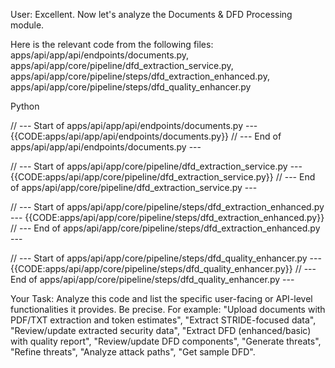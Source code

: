User: Excellent. Now let's analyze the Documents & DFD Processing module.

Here is the relevant code from the following files: apps/api/app/api/endpoints/documents.py, apps/api/app/core/pipeline/dfd_extraction_service.py, apps/api/app/core/pipeline/steps/dfd_extraction_enhanced.py, apps/api/app/core/pipeline/steps/dfd_quality_enhancer.py

Python

// --- Start of apps/api/app/api/endpoints/documents.py ---
{{CODE:apps/api/app/api/endpoints/documents.py}}
// --- End of apps/api/app/api/endpoints/documents.py ---

// --- Start of apps/api/app/core/pipeline/dfd_extraction_service.py ---
{{CODE:apps/api/app/core/pipeline/dfd_extraction_service.py}}
// --- End of apps/api/app/core/pipeline/dfd_extraction_service.py ---

// --- Start of apps/api/app/core/pipeline/steps/dfd_extraction_enhanced.py ---
{{CODE:apps/api/app/core/pipeline/steps/dfd_extraction_enhanced.py}}
// --- End of apps/api/app/core/pipeline/steps/dfd_extraction_enhanced.py ---

// --- Start of apps/api/app/core/pipeline/steps/dfd_quality_enhancer.py ---
{{CODE:apps/api/app/core/pipeline/steps/dfd_quality_enhancer.py}}
// --- End of apps/api/app/core/pipeline/steps/dfd_quality_enhancer.py ---


Your Task: Analyze this code and list the specific user-facing or API-level functionalities it provides. Be precise. For example: "Upload documents with PDF/TXT extraction and token estimates", "Extract STRIDE-focused data", "Review/update extracted security data", "Extract DFD (enhanced/basic) with quality report", "Review/update DFD components", "Generate threats", "Refine threats", "Analyze attack paths", "Get sample DFD".


